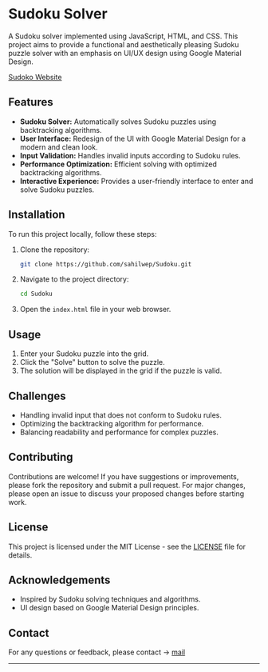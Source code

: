 # Sudoku Solver

A Sudoku solver implemented using JavaScript, HTML, and CSS. This project aims to provide a functional and aesthetically pleasing Sudoku puzzle solver with an emphasis on UI/UX design using Google Material Design.

[Sudoko Website](https://sahilwep.github.io/Sudoku/)

## Features

- **Sudoku Solver:** Automatically solves Sudoku puzzles using backtracking algorithms.
- **User Interface:** Redesign of the UI with Google Material Design for a modern and clean look.
- **Input Validation:** Handles invalid inputs according to Sudoku rules.
- **Performance Optimization:** Efficient solving with optimized backtracking algorithms.
- **Interactive Experience:** Provides a user-friendly interface to enter and solve Sudoku puzzles.

## Installation

To run this project locally, follow these steps:

1. Clone the repository:

   ```bash
   git clone https://github.com/sahilwep/Sudoku.git
   ```

2. Navigate to the project directory:

   ```bash
   cd Sudoku
   ```

3. Open the `index.html` file in your web browser.

## Usage

1. Enter your Sudoku puzzle into the grid.
2. Click the "Solve" button to solve the puzzle.
3. The solution will be displayed in the grid if the puzzle is valid.

## Challenges

- Handling invalid input that does not conform to Sudoku rules.
- Optimizing the backtracking algorithm for performance.
- Balancing readability and performance for complex puzzles.

## Contributing

Contributions are welcome! If you have suggestions or improvements, please fork the repository and submit a pull request. For major changes, please open an issue to discuss your proposed changes before starting work.

## License

This project is licensed under the MIT License - see the [LICENSE](LICENSE) file for details.

## Acknowledgements

- Inspired by Sudoku solving techniques and algorithms.
- UI design based on Google Material Design principles.

## Contact

For any questions or feedback, please contact -> [mail](mailto:sahilwep@gmail.com)

---
